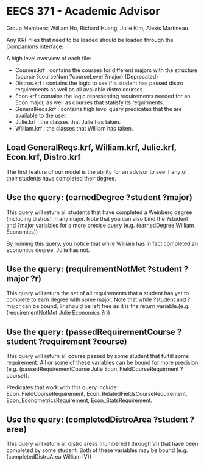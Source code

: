 # EECS 371 - Academic Advisor

Group Members: William Ho, Richard Huang, Julie Kim, Alexis Martineau

Any KRF files that need to be loaded should be loaded through the Companions interface.

A high level overview of each file:
- Courses.krf : contains the courses for different majors with the structure (course ?courseNum ?courseLevel ?major) (Deprecated)
- Distros.krf : contains the logic to see if a student has passed distro requirements as well as all available distro courses.
- Econ.krf : contains the logic representing requirements needed for an Econ major, as well as courses that statisfy its requirments.
- GeneralReqs.krf : contains high level query predicates that the are available to the user.
- Julie.krf : the classes that Julie has taken.
- William.krf : the classes that William has taken.

## Load GeneralReqs.krf, William.krf, Julie.krf, Econ.krf, Distro.krf

The first feature of our model is the ability for an advisor to see if any of their students have completed their degree.

## Use the query: (earnedDegree ?student ?major)

This query will return all students that have completed a Weinberg degree (including distros) in any major.
Note that you can also bind the ?student and ?major variables for a more precise query (e.g. (earnedDegree William Economics))

By running this query, you notice that while William has in fact completed an economics degree, Julie has not.

## Use the query: (requirementNotMet ?student ?major ?r)

This query will return the set of all requirements that a student has yet to complete to earn degree with some major.
Note that while ?student and ?major can be bound, ?r should be left free as it is the return variable.(e.g. (requirementNotMet Julie Economics ?r))

## Use the query: (passedRequirementCourse ?student ?requirement ?course)

This query will return all course passed by some student that fulfill some requirement.
All or some of these variables can be bound for more precision (e.g. (passedRequirementCourse Julie Econ_FieldCourseRequirment ?course)).

Predicates that work with this query include: Econ_FieldCourseRequirement, Econ_RelatedFieldsCourseRequirement, Econ_EconometricsRequirement, Econ_StatsRequirement.

## Use the query: (completedDistroArea ?student ?area)

This query will return all distro areas (numbered I through VI) that have been completed by some student.
Both of these variables may be bound (e.g. (completedDistroArea William IV))
